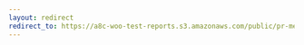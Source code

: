 ```yaml
---
layout: redirect
redirect_to: https://a8c-woo-test-reports.s3.amazonaws.com/public/pr-merge/40422/api/index.html
---
```

